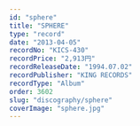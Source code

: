 ```yaml
---
id: "sphere"
title: "SPHERE"
type: "record"
date: "2013-04-05"
recordNo: "KICS-430"
recordPrice: "2,913円"
recordReleaseDate: "1994.07.02"
recordPublisher: "KING RECORDS"
recordType: "Album"
order: 3602
slug: "discography/sphere"
coverImage: "sphere.jpg"
---
```



